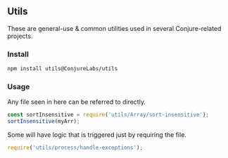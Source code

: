 ## Utils

These are general-use & common utilities used in several Conjure-related projects.

### Install

```sh
npm install utils@ConjureLabs/utils
```

### Usage

Any file seen in here can be referred to directly.

```js
const sortInsensitive = require('utils/Array/sort-insensitive');
sortInsensitive(myArr);
```

Some will have logic that is triggered just by requiring the file.

```js
require('utils/process/handle-exceptions');
```
